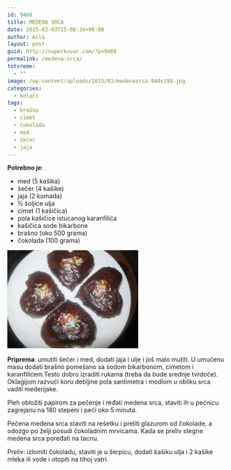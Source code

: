 ```yaml
---
id: 9468
title: MEDENA SRCA
date: 2015-03-03T15:08:34+00:00
author: mila
layout: post
guid: http://superkuvar.com/?p=9468
permalink: /medena-srca/
totvreme:
  - ""
image: /wp-content/uploads/2015/03/medenasrca-940x198.jpg
categories:
  - kolači
tags:
  - brašno
  - cimet
  - čokolada
  - med
  - šećer
  - jaja
---
```

**Potrebno je**:

  * med (5 kašika)
  * šećer (4 kašike)
  * jaja (2 komada)
  * ½ šoljice ulja
  * cimet (1 kašičica)
  * pola kašičice istucanog karanfilića
  * kašičica sode bikarbone
  * brašno (oko 500 grama)
  * čokolada (100 grama)

[<img class="alignnone size-medium wp-image-9469" src="/wp-content/uploads/2015/03/medenasrca-300x225.jpg" alt="medenasrca" width="300" height="225" />](/wp-content/uploads/2015/03/medenasrca.jpg)

**Priprema**: umutiti šećer i med, dodati jaja i ulje i još malo mutiti. U umućenu masu dodati brašno pomešano sa sodom bikarbonom, cimetom i karanfilićem.Testo dobro izraditi rukama (treba da bude srednje tvrdoće). Oklagijom razvući koru debljine pola santimetra i modlom u obliku srca vaditi medenjake.

Pleh obložiti papirom za pečenje i ređati medena srca, staviti ih u pećnicu zagrejanu na 180 stepeni i peći oko 5 minuta.

Pečena medena srca staviti na rešetku i preliti glazurom od čokolade, a odozgo po želji posudi čokoladnim mrvicama. Kada se preliv stegne medena srca poređati na tacnu.

Preliv: izlomiti čokoladu, staviti je u šerpicu, dodati kašiku ulja i 2 kašike mleka ili vode i otopiti na tihoj vatri.